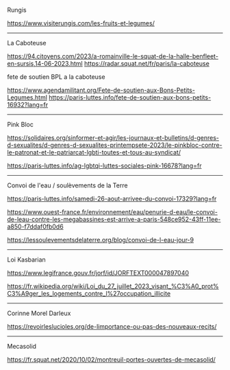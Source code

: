 
Rungis

https://www.visiterungis.com/les-fruits-et-legumes/

----------------------

La Caboteuse

https://94.citoyens.com/2023/a-romainville-le-squat-de-la-halle-benfleet-en-sursis,14-06-2023.html
https://radar.squat.net/fr/paris/la-caboteuse


fete de soutien BPL a la caboteuse

https://www.agendamilitant.org/Fete-de-soutien-aux-Bons-Petits-Legumes.html
https://paris-luttes.info/fete-de-soutien-aux-bons-petits-16932?lang=fr


----------------------

Pink Bloc

https://solidaires.org/sinformer-et-agir/les-journaux-et-bulletins/d-genres-d-sexualites/d-genres-d-sexualites-printempsete-2023/le-pinkbloc-contre-le-patronat-et-le-patriarcat-lgbti-toutes-et-tous-au-syndicat/

https://paris-luttes.info/ag-lgbtqi-luttes-sociales-pink-16678?lang=fr


----------------------

Convoi de l'eau / soulèvements de la Terre

https://paris-luttes.info/samedi-26-aout-arrivee-du-convoi-17329?lang=fr

https://www.ouest-france.fr/environnement/eau/penurie-d-eau/le-convoi-de-leau-contre-les-megabassines-est-arrive-a-paris-548ce952-43ff-11ee-a850-f7ddaf0fb0d6

https://lessoulevementsdelaterre.org/blog/convoi-de-l-eau-jour-9

----------------------

Loi Kasbarian

https://www.legifrance.gouv.fr/jorf/id/JORFTEXT000047897040

https://fr.wikipedia.org/wiki/Loi_du_27_juillet_2023_visant_%C3%A0_prot%C3%A9ger_les_logements_contre_l%27occupation_illicite

----------------------

Corinne Morel Darleux

https://revoirleslucioles.org/de-limportance-ou-pas-des-nouveaux-recits/

----------------------
Mecasolid

https://fr.squat.net/2020/10/02/montreuil-portes-ouvertes-de-mecasolid/